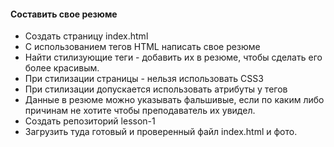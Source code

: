 #### Составить свое резюме

+ Создать страницу index.html
+ С использованием тегов HTML написать свое резюме
+ Hайти стилизующие теги - добавить их в резюмe, чтобы сделать его более красивым.
+ При стилизации страницы - нельзя использовать CSS3
+ При стилизации допускается использовать атрибуты у тегов
+ Данные в резюме можно указывать фальшивые, если по каким либо причинам не хотите чтобы преподаватель их увидел.
+ Создать репозиторий lesson-1
+ Загрузить туда готовый и проверенный файл index.html и фото.
